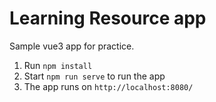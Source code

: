 <h1> Learning Resource app </h1>

Sample vue3 app for practice.

1. Run ``npm install``
2. Start ``npm run serve`` to run the app
3. The app runs on ``http://localhost:8080/``
